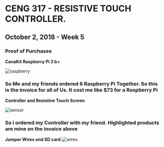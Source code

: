   # CENG 317 - RESISTIVE TOUCH CONTROLLER.
  
  ## October 2, 2018 - Week 5

### Proof of Purchases

**CanaKit Raspberry Pi 3 b+**

![raspberry](https://user-images.githubusercontent.com/43186158/46378852-ee33b800-c66a-11e8-8b2a-75a6e47cf173.PNG)
### So Me and my friends ordered 6 Raspberry Pi Together. So this is the invoice for all of Us. It cost me like $73 for a Raspberry Pi

**Controller and Resistive Touch Screen**

![sensor](https://user-images.githubusercontent.com/43186158/46379249-32738800-c66c-11e8-862a-4b7ee04807ab.PNG)
### So i ordered my Controller with my friend. Highlighted products are mine on the invoice above 

**Jumper Wires and SD card**
![wires](https://user-images.githubusercontent.com/43186158/46379251-33a4b500-c66c-11e8-83d1-bd9720368c47.PNG)

